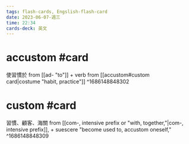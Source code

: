 ```yaml
---
tags: flash-cards, Engslish-flash-card
date: 2023-06-07-週三
time: 22:34
cards-deck: 英文
---
```


# accustom #card 
使習慣於
from [[ad- "to"]]  + verb from [[accustom#custom card|costume "habit, practice"]]
^1686148848302

# custom #card 
習慣、顧客、海關
from [[com-, intensive prefix or "with, together,"|com-, intensive prefix]], + suescere "become used to, accustom oneself,"
^1686148848309
